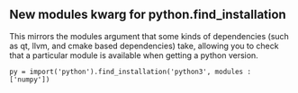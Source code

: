 ## New modules kwarg for python.find_installation

This mirrors the modules argument that some kinds of dependencies (such as
qt, llvm, and cmake based dependencies) take, allowing you to check that a
particular module is available when getting a python version.

```meson
py = import('python').find_installation('python3', modules : ['numpy'])
```